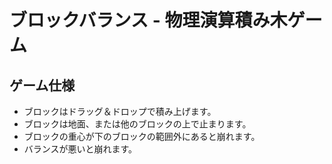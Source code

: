 # ブロックバランス - 物理演算積み木ゲーム

## ゲーム仕様
- ブロックはドラッグ＆ドロップで積み上げます。
- ブロックは地面、または他のブロックの上で止まります。
- ブロックの重心が下のブロックの範囲外にあると崩れます。
- バランスが悪いと崩れます。